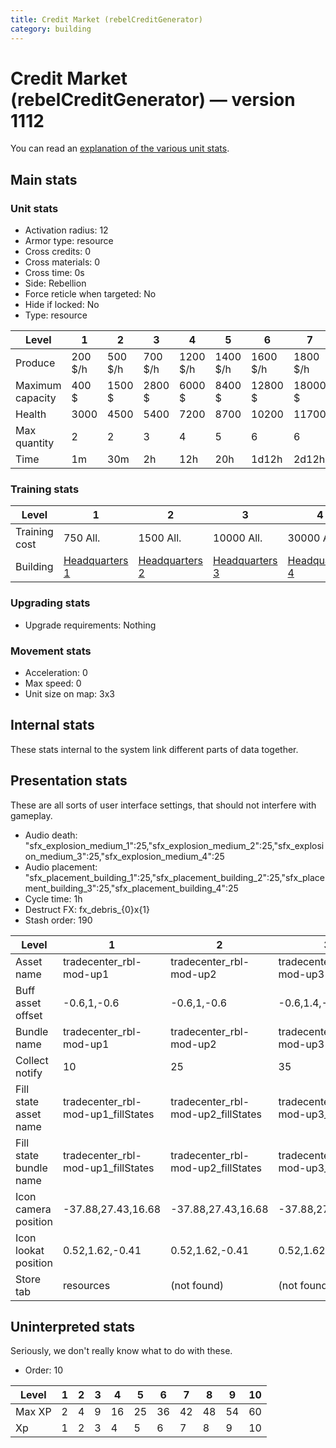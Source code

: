 ```yaml
---
title: Credit Market (rebelCreditGenerator)
category: building
---
```


# Credit Market (rebelCreditGenerator) — version 1112

You can read an [explanation  of the various unit stats](unitexplained.md).

## Main stats

### Unit stats

  * Activation radius: 12
  * Armor type: resource
  * Cross credits: 0
  * Cross materials: 0
  * Cross time: 0s
  * Side: Rebellion
  * Force reticle when targeted: No
  * Hide if locked: No
  * Type: resource

|Level           |1      |2      |3      |4       |5       |6       |7       |8       |9       |10      |
|----------------|-------|-------|-------|--------|--------|--------|--------|--------|--------|--------|
|Produce         |200 $/h|500 $/h|700 $/h|1200 $/h|1400 $/h|1600 $/h|1800 $/h|2000 $/h|2200 $/h|2500 $/h|
|Maximum capacity|400 $  |1500 $ |2800 $ |6000 $  |8400 $  |12800 $ |18000 $ |24000 $ |52800 $ |120000 $|
|Health          |3000   |4500   |5400   |7200    |8700    |10200   |11700   |13200   |14700   |16200   |
|Max quantity    |2      |2      |3      |4       |5       |6       |6       |6       |6       |6       |
|Time            |1m     |30m    |2h     |12h     |20h     |1d12h   |2d12h   |4d      |6d      |1w3d    |


### Training stats

|Level        |1                             |2                             |3                             |4                             |5                             |6                             |7                             |8                             |9                             |10                             |
|-------------|------------------------------|------------------------------|------------------------------|------------------------------|------------------------------|------------------------------|------------------------------|------------------------------|------------------------------|-------------------------------|
|Training cost|750 All.                      |1500 All.                     |10000 All.                    |30000 All.                    |60000 All.                    |175000 All.                   |350000 All.                   |750000 All.                   |2000000 All.                  |3500000 All.                   |
|Building     |[Headquarters 1](rebelHQ.html)|[Headquarters 2](rebelHQ.html)|[Headquarters 3](rebelHQ.html)|[Headquarters 4](rebelHQ.html)|[Headquarters 5](rebelHQ.html)|[Headquarters 6](rebelHQ.html)|[Headquarters 7](rebelHQ.html)|[Headquarters 8](rebelHQ.html)|[Headquarters 9](rebelHQ.html)|[Headquarters 10](rebelHQ.html)|


### Upgrading stats

  * Upgrade requirements: Nothing

### Movement stats

  * Acceleration: 0
  * Max speed: 0
  * Unit size on map: 3x3

## Internal stats

These stats internal to the system link different parts of data together.


## Presentation stats

These are all sorts of user interface settings, that should not interfere with gameplay.

  * Audio death: "sfx_explosion_medium_1":25,"sfx_explosion_medium_2":25,"sfx_explosion_medium_3":25,"sfx_explosion_medium_4":25
  * Audio placement: "sfx_placement_building_1":25,"sfx_placement_building_2":25,"sfx_placement_building_3":25,"sfx_placement_building_4":25
  * Cycle time: 1h
  * Destruct FX: fx_debris_{0}x{1}
  * Stash order: 190

|Level                 |1                                 |2                                 |3                                 |4                                 |5                                 |6                                 |7                                 |8                                 |9                                 |10                                |
|----------------------|----------------------------------|----------------------------------|----------------------------------|----------------------------------|----------------------------------|----------------------------------|----------------------------------|----------------------------------|----------------------------------|----------------------------------|
|Asset name            |tradecenter_rbl-mod-up1           |tradecenter_rbl-mod-up2           |tradecenter_rbl-mod-up3           |tradecenter_rbl-mod-up4           |tradecenter_rbl-mod-up5           |tradecenter_rbl-mod-up6           |tradecenter_rbl-mod-up7           |tradecenter_rbl-mod-up8           |tradecenter_rbl-mod-up8           |tradecenter_rbl-mod-up8           |
|Buff asset offset     |-0.6,1,-0.6                       |-0.6,1,-0.6                       |-0.6,1.4,-0.6                     |-1.2,1.8,-1.2                     |-1.2,1.8,-1.2                     |-1.2,1.8,-1.2                     |-1.8,1.2,-1.6                     |-1.8,1.2,-1.6                     |-1.8,1.2,-1.6                     |-1.8,1.2,-1.6                     |
|Bundle name           |tradecenter_rbl-mod-up1           |tradecenter_rbl-mod-up2           |tradecenter_rbl-mod-up3           |tradecenter_rbl-mod-up4           |tradecenter_rbl-mod-up5           |tradecenter_rbl-mod-up6           |tradecenter_rbl-mod-up7           |tradecenter_rbl-mod-up8           |tradecenter_rbl-mod-up8           |tradecenter_rbl-mod-up8           |
|Collect notify        |10                                |25                                |35                                |60                                |70                                |80                                |90                                |100                               |110                               |125                               |
|Fill state asset name |tradecenter_rbl-mod-up1_fillStates|tradecenter_rbl-mod-up2_fillStates|tradecenter_rbl-mod-up3_fillStates|tradecenter_rbl-mod-up4_fillStates|tradecenter_rbl-mod-up5_fillStates|tradecenter_rbl-mod-up6_fillStates|tradecenter_rbl-mod-up7_fillStates|tradecenter_rbl-mod-up7_fillStates|tradecenter_rbl-mod-up7_fillStates|tradecenter_rbl-mod-up7_fillStates|
|Fill state bundle name|tradecenter_rbl-mod-up1_fillStates|tradecenter_rbl-mod-up2_fillStates|tradecenter_rbl-mod-up3_fillStates|tradecenter_rbl-mod-up4_fillStates|tradecenter_rbl-mod-up5_fillStates|tradecenter_rbl-mod-up6_fillStates|tradecenter_rbl-mod-up7_fillStates|tradecenter_rbl-mod-up7_fillStates|tradecenter_rbl-mod-up7_fillStates|tradecenter_rbl-mod-up7_fillStates|
|Icon camera position  |-37.88,27.43,16.68                |-37.88,27.43,16.68                |-37.88,27.43,16.68                |-41.78,30.16,18.87                |-41.78,30.16,18.87                |-41.78,30.16,18.87                |-44.52,31.83,19.62                |-47.05,30.01,16.18                |-47.05,30.01,16.18                |-47.05,30.01,16.18                |
|Icon lookat position  |0.52,1.62,-0.41                   |0.52,1.62,-0.41                   |0.52,1.62,-0.41                   |0.68,1.63,-0.05                   |0.68,1.63,-0.05                   |0.68,1.63,-0.05                   |0.57,1.54,-0.46                   |0.37,1.54,-0.73                   |0.37,1.54,-0.73                   |0.37,1.54,-0.73                   |
|Store tab             |resources                         |(not found)                       |(not found)                       |(not found)                       |(not found)                       |(not found)                       |(not found)                       |(not found)                       |(not found)                       |(not found)                       |


## Uninterpreted stats

Seriously, we don't really know what to do with these.

  * Order: 10

|Level |1|2|3|4 |5 |6 |7 |8 |9 |10|
|------|-|-|-|--|--|--|--|--|--|--|
|Max XP|2|4|9|16|25|36|42|48|54|60|
|Xp    |1|2|3|4 |5 |6 |7 |8 |9 |10|


